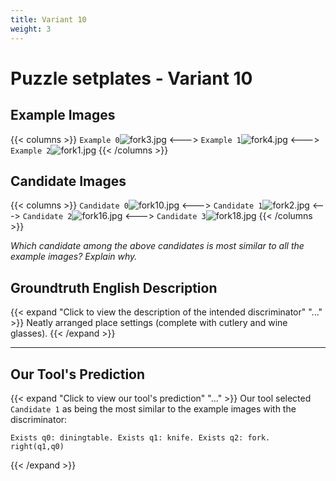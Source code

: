 ```yaml
---
title: Variant 10
weight: 3
---
```


# Puzzle setplates - Variant 10

## Example Images
{{< columns >}}
`Example 0`![fork3.jpg](/natscene_data/images/fork3.jpg)
<--->
`Example 1`![fork4.jpg](/natscene_data/images/fork4.jpg)
<--->
`Example 2`![fork1.jpg](/natscene_data/images/fork1.jpg)
{{< /columns >}}

## Candidate Images
{{< columns >}}
`Candidate 0`![fork10.jpg](/natscene_data/images/fork10.jpg)
<--->
`Candidate 1`![fork2.jpg](/natscene_data/images/fork2.jpg)
<--->
`Candidate 2`![fork16.jpg](/natscene_data/images/fork16.jpg)
<--->
`Candidate 3`![fork18.jpg](/natscene_data/images/fork18.jpg)
{{< /columns >}}

*Which candidate among the above candidates is most similar to all the example images? Explain why.*

## Groundtruth English Description

{{< expand "Click to view the description of the intended discriminator" "..." >}}
Neatly arranged place settings (complete with cutlery and wine glasses).
{{< /expand >}}

---



## Our Tool's Prediction

{{< expand "Click to view our tool's prediction" "..." >}}
Our tool selected `Candidate 1` as being the most similar to the example images with the discriminator:
```plaintext
Exists q0: diningtable. Exists q1: knife. Exists q2: fork. right(q1,q0)
```
{{< /expand >}}
